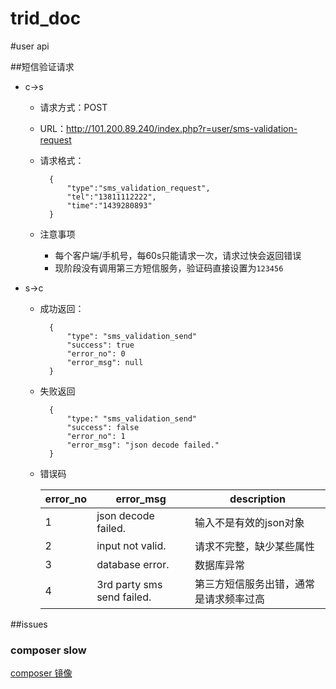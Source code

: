 # trid_doc
#user api

##短信验证请求
- c->s
    - 请求方式：POST
    - URL：http://101.200.89.240/index.php?r=user/sms-validation-request
    - 请求格式：

            {
                "type":"sms_validation_request",
                "tel":"13811112222",
                "time":"1439280893"
            }
            
    - 注意事项
        - 每个客户端/手机号，每60s只能请求一次，请求过快会返回错误
        - 现阶段没有调用第三方短信服务，验证码直接设置为`123456`



- s->c
    - 成功返回：

            {
                "type": "sms_validation_send"
                "success": true
                "error_no": 0
                "error_msg": null
            }


    - 失败返回


            {
                "type:" "sms_validation_send"
                "success": false
                "error_no": 1
                "error_msg": "json decode failed."
            }


    - 错误码
    
        |error_no|error_msg|description|
        |--------|---------|-----------|
        |1|json decode failed.|输入不是有效的json对象|
        |2|input not valid.|请求不完整，缺少某些属性|
        |3|database error.|数据库异常|
        |4|3rd party sms send failed.|第三方短信服务出错，通常是请求频率过高|


##issues

### composer slow

[composer 镜像](http://www.cnblogs.com/yjf512/p/4585078.html)
